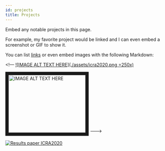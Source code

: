 ```yaml
---
id: projects
title: Projects
---
```


Embed any notable projects in this page.

For example, my favorite project would be linked and I can even embed
a screenshot or GIF to show it.

You can list [links](https://www.hashicorp.com/resources/test-driven-development-tdd-for-infrastructure)
or even embed images with the following Markdown:

<!––
[![IMAGE ALT TEXT HERE](./assets/icra2020.png =250x)](https://www.youtube.com/watch?v=PK25doNaU8s)

<a href="(https://www.youtube.com/watch?v=PK25doNaU8s
" target="_blank"><img src="http://img.youtube.com/vi/PK25doNaU8s/0.jpg" 
alt="IMAGE ALT TEXT HERE" width="240" height="180" border="10" /></a>
--->


[![Results paper ICRA2020](http://img.youtube.com/vi/PK25doNaU8s/0.jpg)](ttps://www.youtube.com/watch?v=PK25doNaU8s)
